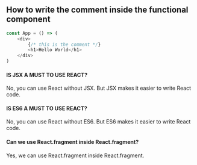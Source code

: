 ## How to write the comment inside the functional component

```js
const App = () => (
    <div>
        {/* this is the comment */}
        <h1>Hello World</h1>
    </div>
)
```


#### IS JSX A MUST TO USE REACT?

No, you can use React without JSX. But JSX makes it easier to write React code.

#### IS ES6 A MUST TO USE REACT?

No, you can use React without ES6. But ES6 makes it easier to write React code.

#### Can we use React.fragment inside React.fragment?

Yes, we can use React.fragment inside React.fragment.



